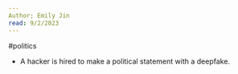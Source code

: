 ```yaml
---
Author; Emily Jin
read: 9/2/2023
---
```


#politics 

- A hacker is hired to make a political statement with a deepfake. 